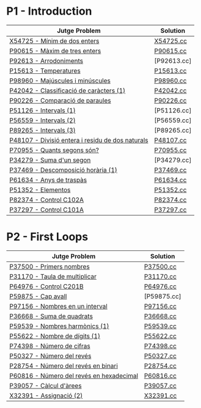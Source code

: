 # P1 - Introduction

| Jutge Problem | Solution |
|---------------|----------|
| [X54725 - Mínim de dos enters](https://jutge.org/problems/X54725_ca) | [X54725.cc](https://github.com/JoanK11/PRO1/blob/main/src/X54725-Minim_de_dos_enters.cc)
| [P90615 - Màxim de tres enters](https://jutge.org/problems/P90615_ca) | [P90615.cc](https://github.com/JoanK11/PRO1/blob/main/src/P90615-Maxim_de_tres_enters.cc)
| [P92613 - Arrodoniments](https://jutge.org/problems/P92613_ca) | [P92613.cc]
| [P15613 - Temperatures](https://jutge.org/problems/P15613_ca) | [P15613.cc](https://github.com/JoanK11/PRO1/blob/main/src/P15613-Temperatures.cc)
| [P98960 - Majúscules i minúscules](https://jutge.org/problems/P98960_ca) | [P98960.cc](https://github.com/JoanK11/PRO1/blob/main/src/P98960-Majuscules_i_minuscules.cc)
| [P42042 - Classificació de caràcters (1)](https://jutge.org/problems/P42042_ca) | [P42042.cc](https://github.com/JoanK11/PRO1/blob/main/src/P42042-Classificacio_de_caracters_(1).cc)
| [P90226 - Comparació de paraules](https://jutge.org/problems/P90226_ca) | [P90226.cc](https://github.com/JoanK11/PRO1/blob/main/src/P90226-Comparacio_de_paraules.cc)
| [P51126 - Intervals (1)](https://jutge.org/problems/P51126_ca) | [P51126.cc]
| [P56559 - Intervals (2)](https://jutge.org/problems/P56559_ca) | [P56559.cc]
| [P89265 - Intervals (3)](https://jutge.org/problems/P89265_ca) | [P89265.cc]
| [P48107 - Divisió entera i residu de dos naturals](https://jutge.org/problems/P48107_ca) | [P48107.cc](https://github.com/JoanK11/PRO1/blob/main/src/P48107-Divisio_entera_i_residu_de_dos_naturals.cc)
| [P70955 - Quants segons són?](https://jutge.org/problems/P70955_ca) | [P70955.cc](https://github.com/JoanK11/PRO1/blob/main/src/P70955-Quants_segons_son%3F.cc)
| [P34279 - Suma d'un segon](https://jutge.org/problems/P34279_ca) | [P34279.cc]
| [P37469 - Descomposició horària (1)](https://jutge.org/problems/P37469_ca) | [P37469.cc](https://github.com/JoanK11/PRO1/blob/main/src/P37469-Descomposicio_horaria_(1).cc)
| [P61634 - Anys de traspàs](https://jutge.org/problems/P61634_ca) | [P61634.cc](https://github.com/JoanK11/PRO1/blob/main/src/P61634-Anys_de_traspas.cc)
| [P51352 - Elementos](https://jutge.org/problems/P51352_es) | [P51352.cc](https://github.com/JoanK11/PRO1/blob/main/src/P51352-Elementos.cc)
| [P82374 - Control C102A](https://jutge.org/problems/P82374_ca) | [P82374.cc](https://github.com/JoanK11/PRO1/blob/main/src/P82374-Control_C102A.cc)
| [P37297 - Control C101A](https://jutge.org/problems/P37297_ca) | [P37297.cc](https://github.com/JoanK11/PRO1/blob/main/src/P37297-Control_C101A.cc)

# P2 - First Loops

| Jutge Problem | Solution |
|---------------|----------|
| [P37500 - Primers nombres](https://jutge.org/problems/P37500_ca) | [P37500.cc](https://github.com/JoanK11/PRO1/blob/main/src/P37500-Primers_nombres.cc)
| [P31170 - Taula de multiplicar](https://jutge.org/problems/P31170_ca) | [P31170.cc](https://github.com/JoanK11/PRO1/blob/main/src/P31170-Taula_de_multiplicar.cc)
| [P64976 - Control C201B](https://jutge.org/problems/P64976_ca) | [P64976.cc](https://github.com/JoanK11/PRO1/blob/main/src/P64976-Control_C201B.cc)
| [P59875 - Cap avall](https://jutge.org/problems/P59875_ca) | [P59875.cc]
| [P97156 - Nombres en un interval](https://jutge.org/problems/P97156_ca) | [P97156.cc](https://github.com/JoanK11/PRO1/blob/main/src/P97156-Nombres_en_un_interval.cc)
| [P36668 - Suma de quadrats](https://jutge.org/problems/P36668_ca) | [P36668.cc](https://github.com/JoanK11/PRO1/blob/main/src/P36668-Suma_de_quadrats.cc)
| [P59539 - Nombres harmònics (1)](https://jutge.org/problems/P59539_ca) | [P59539.cc](https://github.com/JoanK11/PRO1/blob/main/src/P59539-Nombres_harmonics_(1).cc)
| [P55622 - Nombre de dígits (1)](https://jutge.org/problems/P55622_ca) | [P55622.cc](https://github.com/JoanK11/PRO1/blob/main/src/P55622-Nombre_de_digits_(1).cc)
| [P74398 - Número de cifras](https://jutge.org/problems/P74398_es) | [P74398.cc](https://github.com/JoanK11/PRO1/blob/main/src/P74398-Numero_de_cifras.cc)
| [P50327 - Número del revés](https://jutge.org/problems/P50327_ca) | [P50327.cc](https://github.com/JoanK11/PRO1/blob/main/src/P50327-Numero_del_reves.cc)
| [P28754 - Número del revés en binari](https://jutge.org/problems/P28754_ca) | [P28754.cc](https://github.com/JoanK11/PRO1/blob/main/src/P28754-Numero_del_reves_en_binari.cc)
| [P60816 - Número del revés en hexadecimal](https://jutge.org/problems/P60816_ca) | [P60816.cc](https://github.com/JoanK11/PRO1/blob/main/src/P60816-Numero_del_reves_en_hexadecimal.cc)
| [P39057 - Càlcul d'àrees](https://jutge.org/problems/P39057_ca) | [P39057.cc](https://github.com/JoanK11/PRO1/blob/main/src/P39057-Calcul_d'arees.cc)
| [X32391 - Assignació (2)](https://jutge.org/problems/X32391_ca) | [X32391.cc](https://github.com/JoanK11/PRO1/blob/main/src/X32391-Assignacio_(2).cc)
